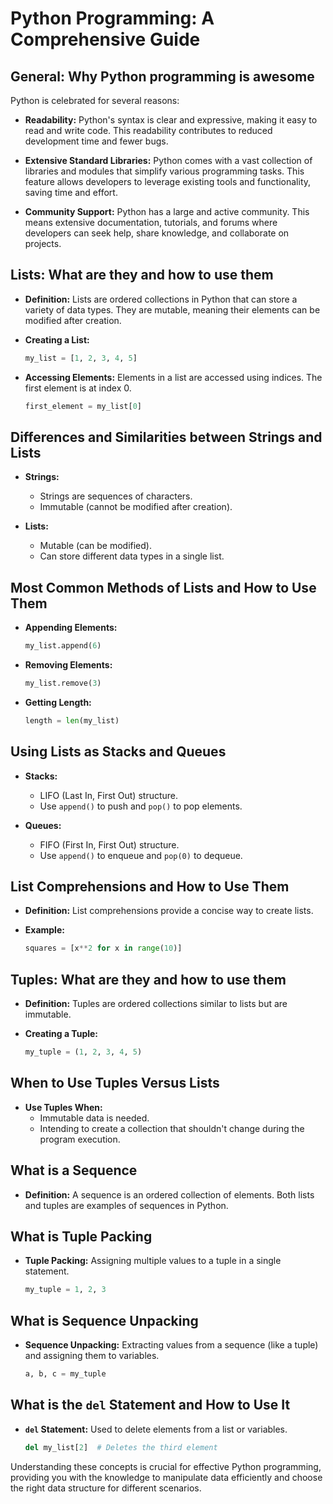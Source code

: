 # Python Programming: A Comprehensive Guide

## General: Why Python programming is awesome

Python is celebrated for several reasons:

- **Readability:** Python's syntax is clear and expressive, making it easy to read and write code. This readability contributes to reduced development time and fewer bugs.

- **Extensive Standard Libraries:** Python comes with a vast collection of libraries and modules that simplify various programming tasks. This feature allows developers to leverage existing tools and functionality, saving time and effort.

- **Community Support:** Python has a large and active community. This means extensive documentation, tutorials, and forums where developers can seek help, share knowledge, and collaborate on projects.

## Lists: What are they and how to use them

- **Definition:** Lists are ordered collections in Python that can store a variety of data types. They are mutable, meaning their elements can be modified after creation.

- **Creating a List:**
  ```python
  my_list = [1, 2, 3, 4, 5]

- **Accessing Elements:**
  Elements in a list are accessed using indices. The first element is at index 0.
  ```python
  first_element = my_list[0]
  ```

## Differences and Similarities between Strings and Lists

- **Strings:**
  - Strings are sequences of characters.
  - Immutable (cannot be modified after creation).

- **Lists:**
  - Mutable (can be modified).
  - Can store different data types in a single list.

## Most Common Methods of Lists and How to Use Them

- **Appending Elements:**
  ```python
  my_list.append(6)
  ```

- **Removing Elements:**
  ```python
  my_list.remove(3)
  ```

- **Getting Length:**
  ```python
  length = len(my_list)
  ```

## Using Lists as Stacks and Queues

- **Stacks:**
  - LIFO (Last In, First Out) structure.
  - Use `append()` to push and `pop()` to pop elements.

- **Queues:**
  - FIFO (First In, First Out) structure.
  - Use `append()` to enqueue and `pop(0)` to dequeue.

## List Comprehensions and How to Use Them

- **Definition:**
  List comprehensions provide a concise way to create lists.

- **Example:**
  ```python
  squares = [x**2 for x in range(10)]
  ```

## Tuples: What are they and how to use them

- **Definition:** Tuples are ordered collections similar to lists but are immutable.

- **Creating a Tuple:**
  ```python
  my_tuple = (1, 2, 3, 4, 5)
  ```

## When to Use Tuples Versus Lists

- **Use Tuples When:**
  - Immutable data is needed.
  - Intending to create a collection that shouldn't change during the program execution.

## What is a Sequence

- **Definition:** A sequence is an ordered collection of elements. Both lists and tuples are examples of sequences in Python.

## What is Tuple Packing

- **Tuple Packing:** Assigning multiple values to a tuple in a single statement.

  ```python
  my_tuple = 1, 2, 3
  ```

## What is Sequence Unpacking

- **Sequence Unpacking:** Extracting values from a sequence (like a tuple) and assigning them to variables.

  ```python
  a, b, c = my_tuple
  ```

## What is the `del` Statement and How to Use It

- **`del` Statement:** Used to delete elements from a list or variables.

  ```python
  del my_list[2]  # Deletes the third element
  ```

Understanding these concepts is crucial for effective Python programming, providing you with the knowledge to manipulate data efficiently and choose the right data structure for different scenarios.
```